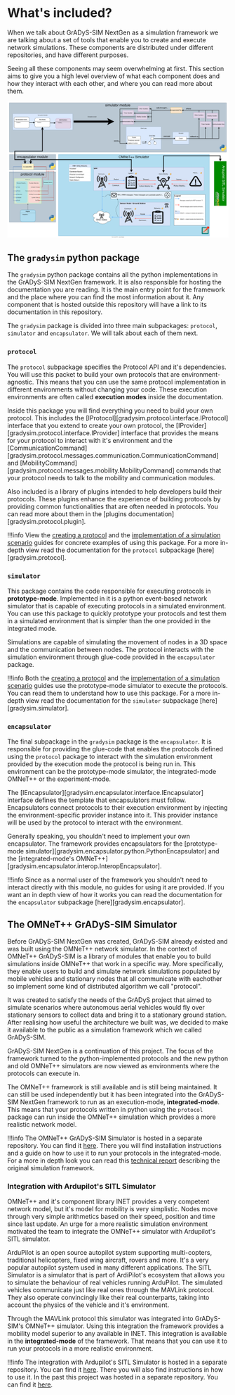 # What's included?

When we talk about GrADyS-SIM NextGen as a simulation framework we are talking 
about a set of tools that enable you to create and execute network simulations.
These components are distributed under different repositories, and have 
different purposes.

Seeing all these components may seem overwhelming at first. This section aims
to give you a high level overview of what each component does and how they
interact with each other, and where you can read more about them.

![framework architecture diagram](./assets/framework_architecture_diagram.svg)

## The `gradysim` python package
The `gradysim` python package contains all the python implementations in the
GrADyS-SIM NextGen framework. It is also responsible for hosting the 
documentation you are reading. It is the main entry point for the framework
and the place where you can find the most information about it. Any component
that is hosted outside this repository will have a link to its documentation
in this repository.

The `gradysim` package is divided into three main subpackages: `protocol`,
`simulator` and `encapsulator`. We will talk about each of them next.

### `protocol`
The `protocol` subpackage specifies the Protocol API and it's dependencies. 
You will use this packet to build your own protocols that are 
environment-agnostic. This means that you can use the same protocol 
implementation in different environments without changing your code. 
These execution environments are often called **execution modes** inside the
documentation.

Inside this package you will find everything you need to build your own protocol.
This includes the [IProtocol][gradysim.protocol.interface.IProtocol] interface
that you extend to create your own protocol, the 
[IProvider][gradysim.protocol.interface.IProvider] interface that provides the
means for your protocol to interact with it's environment and the 
[CommunicationCommand][gradysim.protocol.messages.communication.CommunicationCommand] and
[MobilityCommand][gradysim.protocol.messages.mobility.MobilityCommand] commands
that your protocol needs to talk to the mobility and communication modules.

Also included is a library of plugins intended to help developers build their
protocols. These plugins enhance the experience of building protocols by 
providing common functionalities that are often needed in protocols. You can
read more about them in the [plugins documentation][gradysim.protocol.plugin].

!!!info
    View the [creating a protocol](./Guides/creating.md) and the 
    [implementation of a simulation scenario](./Guides/creating.md) guides for 
    concrete examples of using this package. For a more in-depth view read the 
    documentation for the `protocol` subpackage [here][gradysim.protocol].

### `simulator`

This package contains the code responsible for executing protocols in 
**prototype-mode**. Implemented in it is a python event-based network simulator
that is capable of executing protocols in a simulated environment. You can use
this package to quickly prototype your protocols and test them in a simulated
environment that is simpler than the one provided in the integrated mode.

Simulations are capable of simulating the movement of nodes in a 3D space and
the communication between nodes. The protocol interacts with the simulation
environment through glue-code provided in the `encapsulator` package.

!!!info
    Both the [creating a protocol](./Guides/creating.md) and the 
    [implementation of a simulation scenario](./Guides/creating.md) guides use
    the prototype-mode simulator to execute the protocols. You can read them to 
    understand how to use this package. For a more in-depth view read the 
    documentation for the `simulator` subpackage [here][gradysim.simulator].

### `encapsulator`

The final subpackage in the `gradysim` package is the `encapsulator`. It is
responsible for providing the glue-code that enables the protocols defined using
the `protocol` package to interact with the simulation environment provided by
the execution mode the protocol is being run in. This environment can be the
prototype-mode simulator, the integrated-mode OMNeT++ or the experiment-mode.

The [IEncapsulator][gradysim.encapsulator.interface.IEncapsulator] interface 
defines the template that encapsulators must follow. Encapsulators connect 
protocols to their execution environment by injecting the environment-specific
provider instance into it. This provider instance will be used by the protocol
to interact with the environment.

Generally speaking, you shouldn't need to implement your own encapsulator. The
framework provides encapsulators for the 
[prototype-mode simulator][gradysim.encapsulator.python.PythonEncapsulator] and 
the [integrated-mode's OMNeT++][gradysim.encapsulator.interop.InteropEncapsulator]. 

!!!info
    Since as a normal user of the framework you shouldn't need to interact
    directly with this module, no guides for using it are provided. If you
    want an in depth view of how it works you can read the documentation for
    the `encapsulator` subpackage [here][gradysim.encapsulator]. 

## The OMNeT++ GrADyS-SIM Simulator

Before GrADyS-SIM NextGen was created, GrADyS-SIM already existed and was built
using the OMNeT++ network simulator. In the context of OMNeT++ GrADyS-SIM is 
a library of modules that enable you to build simulations inside OMNeT++ that
work in a specific way. More specifically, they enable users to build and
simulate network simulations populated by mobile vehicles and stationary nodes
that all communicate with eachother so implement some kind of distributed 
algorithm we call "protocol".

It was created to satisfy the needs of the GrADyS project that aimed to 
simulate scenarios where autonomous aerial vehicles would fly over stationary
sensors to collect data and bring it to a stationary ground station. After
realising how useful the architecture we built was, we decided to make it
available to the public as a simulation framework which we called GrADyS-SIM.

GrADyS-SIM NextGen is a continuation of this project. The focus of the framework
turned to the python-implemented protocols and the new python and
old OMNeT++ simulators are now viewed as environments where the protocols can
execute in.

The OMNeT++ framework is still available and is still being maintained. It can
still be used independently but it has been integrated into the GrADyS-SIM
NextGen framework to run as an execution-mode, **integrated-mode**. This means
that your protocols written in python using the `protocol` package can run
inside the OMNeT++ simulation which provides a more realistic network model.

!!!info
    The OMNeT++ GrADyS-SIM Simulator is hosted in a separate repository. You
    can find it [here](https://github.com/Project-GrADyS/gradys-simulations). 
    There you will find installation instructions and a guide on how to use it
    to run your protocols in the integrated-mode. For a more in depth look you
    can read this [technical report](https://arxiv.org/abs/2202.08134) 
    describing the original simulation framework.

### Integration with Ardupilot's SITL Simulator

OMNeT++ and it's component library INET provides a very competent network model, 
but it's model for mobility is very simplistic. Nodes move through very simple 
arithmetics based on their speed, position and time since last update. An urge 
for a more realistic simulation environment motivated the team to integrate the 
OMNeT++ simulator with Ardupilot's SITL simulator. 

ArduPilot is an open source autopilot system supporting multi-copters,
traditional helicopters, fixed wing aircraft, rovers and more. It's a very 
popular autopilot system used in many different applications. The SITL Simulator
is a simulator that is part of ArdiPilot's ecosystem that allows you to simulate
the behaviour of real vehicles running ArduPilot. The simulated vehicles 
communicate just like real ones through the MAVLink protocol. They also operate
convincingly like their real counterparts, taking into account the physics of
the vehicle and it's environment.

Through the MAVLink protocol this simulator was integrated into GrADyS-SIM's
OMNeT++ simulator. Using this integration the framework provides a mobility
model superior to any available in INET. This integration is available in the
**integrated-mode** of the framework. That means that you can use it to run your
protocols in a more realistic environment.

!!!info
    The integration with Ardupilot's SITL Simulator is hosted in a separate 
    repository. You can find it 
    [here](https://github.com/Project-GrADyS/gradys-simulations). There you will
    also find instructions in how to use it. In the past this project was hosted
    in a separate repository. You can find it 
    [here](https://github.com/Thlamz/MAVSIMNET).
